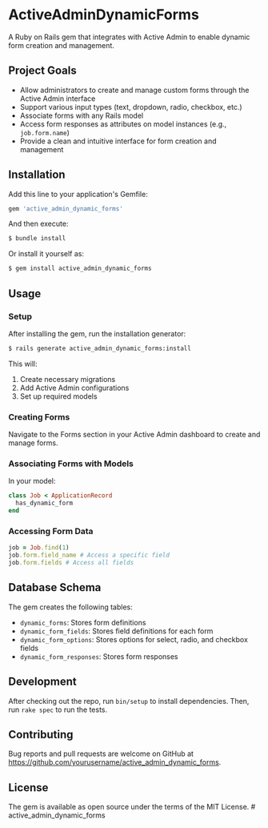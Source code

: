 # ActiveAdminDynamicForms

A Ruby on Rails gem that integrates with Active Admin to enable dynamic form creation and management.

## Project Goals

- Allow administrators to create and manage custom forms through the Active Admin interface
- Support various input types (text, dropdown, radio, checkbox, etc.)
- Associate forms with any Rails model
- Access form responses as attributes on model instances (e.g., `job.form.name`)
- Provide a clean and intuitive interface for form creation and management

## Installation

Add this line to your application's Gemfile:

```ruby
gem 'active_admin_dynamic_forms'
```

And then execute:

```bash
$ bundle install
```

Or install it yourself as:

```bash
$ gem install active_admin_dynamic_forms
```

## Usage

### Setup

After installing the gem, run the installation generator:

```bash
$ rails generate active_admin_dynamic_forms:install
```

This will:
1. Create necessary migrations
2. Add Active Admin configurations
3. Set up required models

### Creating Forms

Navigate to the Forms section in your Active Admin dashboard to create and manage forms.

### Associating Forms with Models

In your model:

```ruby
class Job < ApplicationRecord
  has_dynamic_form
end
```

### Accessing Form Data

```ruby
job = Job.find(1)
job.form.field_name # Access a specific field
job.form.fields # Access all fields
```

## Database Schema

The gem creates the following tables:

- `dynamic_forms`: Stores form definitions
- `dynamic_form_fields`: Stores field definitions for each form
- `dynamic_form_options`: Stores options for select, radio, and checkbox fields
- `dynamic_form_responses`: Stores form responses

## Development

After checking out the repo, run `bin/setup` to install dependencies. Then, run `rake spec` to run the tests.

## Contributing

Bug reports and pull requests are welcome on GitHub at https://github.com/yourusername/active_admin_dynamic_forms.

## License

The gem is available as open source under the terms of the MIT License. # active_admin_dynamic_forms
